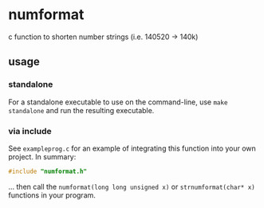 # numformat
c function to shorten number strings (i.e. 140520 -> 140k)

## usage
### standalone
For a standalone executable to use on the command-line, use `make standalone` and run the resulting executable.

### via include
See `exampleprog.c` for an example of integrating this function into your own project.
In summary:
```c
#include "numformat.h"
```
... then call the `numformat(long long unsigned x)` or `strnumformat(char* x)` functions in your program.
